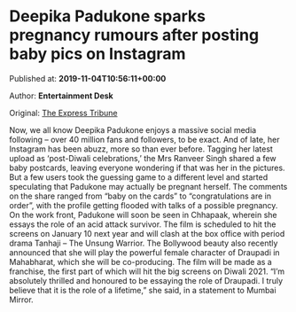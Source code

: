 
# Deepika Padukone sparks pregnancy rumours after posting baby pics on Instagram

Published at: **2019-11-04T10:56:11+00:00**

Author: **Entertainment Desk**

Original: [The Express Tribune](https://tribune.com.pk/story/2093287/4-deepika-padukone-sparks-pregnancy-rumours-posting-baby-pics-instagram/)

Now, we all know Deepika Padukone enjoys a massive social media following – over 40 million fans and followers, to be exact. And of late, her Instagram has been abuzz, more so than ever before.
Tagging her latest upload as ‘post-Diwali celebrations,’ the Mrs Ranveer Singh shared a few baby postcards, leaving everyone wondering if that was her in the pictures. But a few users took the guessing game to a different level and started speculating that Padukone may actually be pregnant herself.
The comments on the share ranged from “baby on the cards” to “congratulations are in order”, with the profile getting flooded with talks of a possible pregnancy.
On the work front, Padukone will soon be seen in Chhapaak, wherein she essays the role of an acid attack survivor. The film is scheduled to hit the screens on January 10 next year and will clash at the box office with period drama Tanhaji – The Unsung Warrior.
The Bollywood beauty also recently announced that she will play the powerful female character of Draupadi in Mahabharat, which she will be co-producing. The film will be made as a franchise, the first part of which will hit the big screens on Diwali 2021.
“I’m absolutely thrilled and honoured to be essaying the role of Draupadi. I truly believe that it is the role of a lifetime,” she said, in a statement to Mumbai Mirror.

